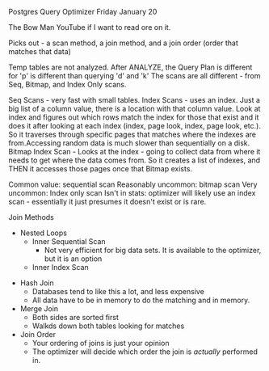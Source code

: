 Postgres Query Optimizer
Friday January 20

The Bow Man YouTube if I want to read ore on it.

Picks out - a scan method, a join method, and a join order (order that matches that data)

Temp tables are not analyzed.
After ANALYZE, the Query Plan is different for 'p' is different than querying 'd' and 'k'
The scans are all different - from Seq, Bitmap, and Index Only scans.

Seq Scans - very fast with small tables.
Index Scans - uses an index. Just a big list of a column value, there is a location with that column value. Look at index and figures out which rows match the index for those that exist and it does it after looking at each index (index, page look, index, page look, etc.). So it traverses through specific pages that matches where the indexes are from.Accessing random data is much slower than sequentially on a disk.
Bitmap Index Scan - Looks at the index - going to collect data from where it needs to get where the data comes from. So it creates a list of indexes, and THEN it accesses those pages once that Bitmap exists.

Common value: sequential scan
Reasonably uncommon: bitmap scan
Very uncommon: Index only scan
Isn't in stats: optimizer will likely use an index scan
	- essentially it just presumes it doesn't exist or is rare.

Join Methods
- Nested Loops
	- Inner Sequential Scan
		- Not very efficient for big data sets. It is available to the optimizer, but it is an option
	- Inner Index Scan
* Hash Join
	* Databases tend to like this a lot, and less expensive
	* All data have to be in memory to do the matching and in memory.
* Merge Join
	* Both sides are sorted first
	* Walkds down both tables looking for matches
* Join Order
	* Your ordering of joins is just your opinion
	* The optimizer will decide which order the join is _actually_ performed in.
